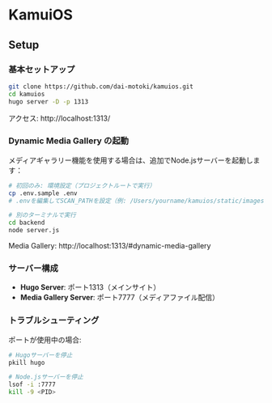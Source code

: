 # KamuiOS

## Setup

### 基本セットアップ

```bash
git clone https://github.com/dai-motoki/kamuios.git
cd kamuios
hugo server -D -p 1313
```

アクセス: http://localhost:1313/

### Dynamic Media Gallery の起動

メディアギャラリー機能を使用する場合は、追加でNode.jsサーバーを起動します：

```bash
# 初回のみ: 環境設定（プロジェクトルートで実行）
cp .env.sample .env
# .envを編集してSCAN_PATHを設定（例: /Users/yourname/kamuios/static/images）

# 別のターミナルで実行
cd backend
node server.js
```

Media Gallery: http://localhost:1313/#dynamic-media-gallery

### サーバー構成

- **Hugo Server**: ポート1313（メインサイト）
- **Media Gallery Server**: ポート7777（メディアファイル配信）

### トラブルシューティング

ポートが使用中の場合:
```bash
# Hugoサーバーを停止
pkill hugo

# Node.jsサーバーを停止
lsof -i :7777
kill -9 <PID>
```
